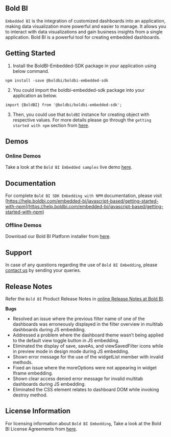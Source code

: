 ## Bold BI

`Embedded BI` is the integration of customized dashboards into an application, making data visualization more powerful and easier to manage. It allows you to interact with data visualizations and gain business insights from a single application. Bold BI is a powerful tool for creating embedded dashboards.

## Getting Started
1. Install the BoldBI-Embedded-SDK package in your application using below command.
```
npm install -save @boldbi/boldbi-embedded-sdk
```

2. You could import the boldbi-embedded-sdk package into your application as below.
```
import {BoldBI} from '@boldbi/boldbi-embedded-sdk';
```
3. Then, you could use that `BoldBI` instance for creating object with respective values. For more details please go through the `getting started with npm` section from [here](https://help.boldbi.com/embedded-bi/javascript-based/getting-started-with-npm/#create-bold-bi-instance).

## Demos

### Online Demos

Take a look at the `Bold BI Embedded samples` live demo [here](https://samples.boldbi.com/embed).

## Documentation

For complete `Bold BI SDK Embedding with NPM` documentation, please visit [https://help.boldbi.com/embedded-bi/javascript-based/getting-started-with-npm](https://help.boldbi.com/embedded-bi/javascript-based/getting-started-with-npm)

### Offline Demos

Download our Bold BI Platform installer from [here](https://www.boldbi.com/pricing/).

## Support

In case of any questions regarding the use of `Bold BI Embedding`, please [contact us](mailto:support@boldbi.com) by sending your queries.

## Release Notes

Refer the `Bold BI` Product Release Notes in [online Release Notes at Bold BI](https://www.boldbi.com/release-history/).

**Bugs**

* Resolved an issue where the previous filter name of one of the dashboards was erroneously displayed in the filter overview in multitab dashboards during JS embedding.
* Addressed a problem where the dashboard theme wasn’t being applied to the default view toggle button in JS embedding.
* Eliminated the display of save, saveAs, and viewSavedFilter icons while in preview mode in design mode during JS embedding.
* Shown error message for the use of the widgetList member with invalid methods.
* Fixed an issue where the moreOptions were not appearing in widget Iframe embedding.
* Shown clear access denied error message for invalid multitab dashboards during JS embedding.
* Eliminated the CSS element relates to dashboard DOM while invoking destroy method.


## License Information

For licensing information about `Bold BI Embedding`, Take a look at the Bold BI License Agreements from [here](https://www.boldbi.com/terms-of-use).

